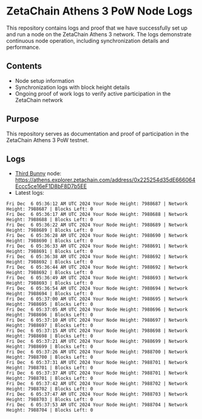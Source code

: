 # ZetaChain Athens 3 PoW Node Logs
This repository contains logs and proof that we have successfully set up and run a node on the ZetaChain Athens 3 network. The logs demonstrate continuous node operation, including synchronization details and performance.

## Contents
- Node setup information
- Synchronization logs with block height details
- Ongoing proof of work logs to verify active participation in the ZetaChain network

## Purpose
This repository serves as documentation and proof of participation in the ZetaChain Athens 3 PoW testnet.

## Logs

- [Third Bunny](https://thirdbunny.xyz/) node: https://athens.explorer.zetachain.com/address/0x225254d35dE666064Eccc5ce16eF1D8bF8D7b5EE
- Latest logs:
```
Fri Dec  6 05:36:12 AM UTC 2024 Your Node Height: 7988687 | Network Height: 7988687 | Blocks Left: 0
Fri Dec  6 05:36:17 AM UTC 2024 Your Node Height: 7988688 | Network Height: 7988688 | Blocks Left: 0
Fri Dec  6 05:36:22 AM UTC 2024 Your Node Height: 7988689 | Network Height: 7988689 | Blocks Left: 0
Fri Dec  6 05:36:28 AM UTC 2024 Your Node Height: 7988690 | Network Height: 7988690 | Blocks Left: 0
Fri Dec  6 05:36:33 AM UTC 2024 Your Node Height: 7988691 | Network Height: 7988691 | Blocks Left: 0
Fri Dec  6 05:36:38 AM UTC 2024 Your Node Height: 7988692 | Network Height: 7988692 | Blocks Left: 0
Fri Dec  6 05:36:44 AM UTC 2024 Your Node Height: 7988692 | Network Height: 7988692 | Blocks Left: 0
Fri Dec  6 05:36:49 AM UTC 2024 Your Node Height: 7988693 | Network Height: 7988693 | Blocks Left: 0
Fri Dec  6 05:36:54 AM UTC 2024 Your Node Height: 7988694 | Network Height: 7988694 | Blocks Left: 0
Fri Dec  6 05:37:00 AM UTC 2024 Your Node Height: 7988695 | Network Height: 7988695 | Blocks Left: 0
Fri Dec  6 05:37:05 AM UTC 2024 Your Node Height: 7988696 | Network Height: 7988696 | Blocks Left: 0
Fri Dec  6 05:37:10 AM UTC 2024 Your Node Height: 7988697 | Network Height: 7988697 | Blocks Left: 0
Fri Dec  6 05:37:15 AM UTC 2024 Your Node Height: 7988698 | Network Height: 7988698 | Blocks Left: 0
Fri Dec  6 05:37:21 AM UTC 2024 Your Node Height: 7988699 | Network Height: 7988699 | Blocks Left: 0
Fri Dec  6 05:37:26 AM UTC 2024 Your Node Height: 7988700 | Network Height: 7988700 | Blocks Left: 0
Fri Dec  6 05:37:31 AM UTC 2024 Your Node Height: 7988701 | Network Height: 7988701 | Blocks Left: 0
Fri Dec  6 05:37:37 AM UTC 2024 Your Node Height: 7988701 | Network Height: 7988701 | Blocks Left: 0
Fri Dec  6 05:37:42 AM UTC 2024 Your Node Height: 7988702 | Network Height: 7988702 | Blocks Left: 0
Fri Dec  6 05:37:47 AM UTC 2024 Your Node Height: 7988703 | Network Height: 7988703 | Blocks Left: 0
Fri Dec  6 05:37:53 AM UTC 2024 Your Node Height: 7988704 | Network Height: 7988704 | Blocks Left: 0
```
